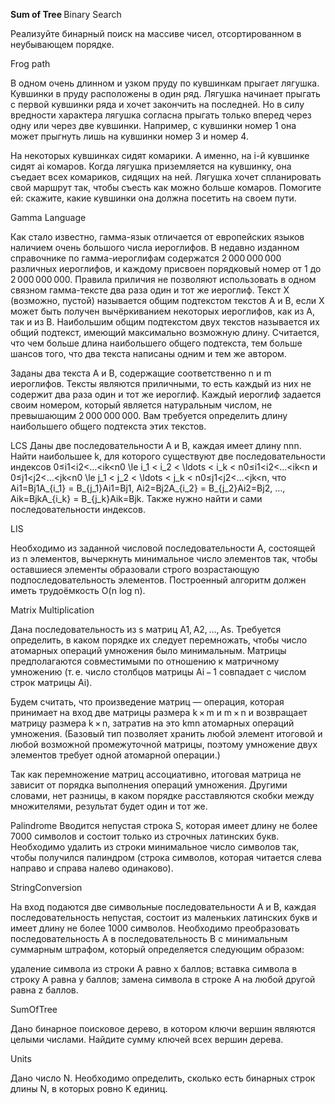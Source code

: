 <b> Sum of Tree </b>
Binary Search

Реализуйте бинарный поиск на массиве чисел, отсортированном в неубывающем порядке.



Frog path

В одном очень длинном и узком пруду по кувшинкам прыгает лягушка. Кувшинки в пруду расположены в один ряд. Лягушка начинает прыгать с первой кувшинки ряда и хочет закончить на последней. Но в силу вредности характера лягушка согласна прыгать только вперед через одну или через две кувшинки. Например, с кувшинки номер 1 она может прыгнуть лишь на кувшинки номер 3 и номер 4.

На некоторых кувшинках сидят комарики. А именно, на i-й кувшинке сидят ai комаров. Когда лягушка приземляется на кувшинку, она съедает всех комариков, сидящих на ней. Лягушка хочет спланировать свой маршрут так, чтобы съесть как можно больше комаров. Помогите ей: скажите, какие кувшинки она должна посетить на своем пути.



Gamma Language

Как стало известно, гамма-язык отличается от европейских языков наличием очень большого числа иероглифов. В недавно изданном справочнике по гамма-иероглифам содержатся 2 000 000 000 различных иероглифов, и каждому присвоен порядковый номер от 1 до 2 000 000 000. Правила приличия не позволяют использовать в одном связном гамма-тексте два раза один и тот же иероглиф. Текст X (возможно, пустой) называется общим подтекстом текстов A и B, если X может быть получен вычёркиванием некоторых иероглифов, как из A, так и из B. Наибольшим общим подтекстом двух текстов называется их общий подтекст, имеющий максимально возможную длину. Считается, что чем больше длина наибольшего общего подтекста, тем больше шансов того, что два текста написаны одним и тем же автором.

Заданы два текста A и B, содержащие соответственно n и m иероглифов. Тексты являются приличными, то есть каждый из них не содержит два раза один и тот же иероглиф. Каждый иероглиф задается своим номером, который является натуральным числом, не превышающим 2 000 000 000. Вам требуется определить длину наибольшего общего подтекста этих текстов.



LCS
Даны две последовательности A и B, каждая имеет длину nnn.
Найти наибольшее k, для которого существуют две последовательности индексов 0≤i1<i2<…<ik<n0 \le i_1 < i_2 < \ldots < i_k < n0≤i1​<i2​<…<ik​<n и 0≤j1<j2<…<jk<n0 \le j_1 < j_2 < \ldots < j_k < n0≤j1​<j2​<…<jk​<n, что Ai1=Bj1A_{i_1} = B_{j_1}Ai1​​=Bj1​​, Ai2=Bj2A_{i_2} = B_{j_2}Ai2​​=Bj2​​, …, Aik=BjkA_{i_k} = B_{j_k}Aik​​=Bjk​​.
Также нужно найти и сами последовательности индексов.


LIS

Необходимо из заданной числовой последовательности A, состоящей из n элементов, вычеркнуть минимальное число элементов так, чтобы оставшиеся элементы образовали строго возрастающую подпоследовательность элементов. Построенный алгоритм должен иметь трудоёмкость O(n log n).



Matrix Multiplication

Дана последовательность из s матриц A1, A2, …, As. Требуется определить, в каком порядке их следует перемножать, чтобы число атомарных операций умножения было минимальным. Матрицы предполагаются совместимыми по отношению к матричному умножению (т. е. число столбцов матрицы Ai − 1 совпадает с числом строк матрицы Ai).

Будем считать, что произведение матриц — операция, которая принимает на вход две матрицы размера k × m и m × n и возвращает матрицу размера k × n, затратив на это kmn атомарных операций умножения. (Базовый тип позволяет хранить любой элемент итоговой и любой возможной промежуточной матрицы, поэтому умножение двух элементов требует одной атомарной операции.)

Так как перемножение матриц ассоциативно, итоговая матрица не зависит от порядка выполнения операций умножения. Другими словами, нет разницы, в каком порядке расставляются скобки между множителями, результат будет один и тот же.



Palindrome
Вводится непустая строка S, которая имеет длину не более 7000 символов и состоит только из строчных латинских букв. Необходимо удалить из строки минимальное число символов так, чтобы получился палиндром (строка символов, которая читается слева направо и справа налево одинаково).



StringConversion

На вход подаются две символьные последовательности A и B, каждая последовательность непустая, состоит из маленьких латинских букв и имеет длину не более 1000 символов. Необходимо преобразовать последовательность A в последовательность B с минимальным суммарным штрафом, который определяется следующим образом:

удаление символа из строки A равно x баллов;
вставка символа в строку A равна y баллов;
замена символа в строке A на любой другой равна z баллов.


SumOfTree

Дано бинарное поисковое дерево, в котором ключи вершин являются целыми числами. Найдите сумму ключей всех вершин дерева.


Units


Дано число N. Необходимо определить, сколько есть бинарных строк длины N, в которых ровно K единиц.
